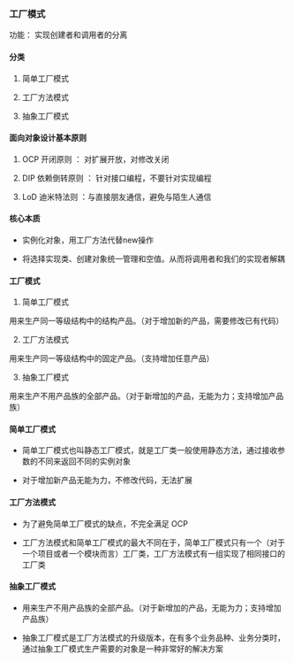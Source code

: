 ### 工厂模式

功能： 实现创建者和调用者的分离

#### 分类

1. 简单工厂模式

2. 工厂方法模式

3. 抽象工厂模式


#### 面向对象设计基本原则

1. OCP 开闭原则 ： 对扩展开放，对修改关闭

2. DIP 依赖倒转原则 ： 针对接口编程，不要针对实现编程

3. LoD 迪米特法则 ：与直接朋友通信，避免与陌生人通信


#### 核心本质

- 实例化对象，用工厂方法代替new操作

- 将选择实现类、创建对象统一管理和空值。从而将调用者和我们的实现者解耦


#### 工厂模式

1. 简单工厂模式

用来生产同一等级结构中的结构产品。（对于增加新的产品，需要修改已有代码）

2. 工厂方法模式

用来生产同一等级结构中的固定产品。（支持增加任意产品）

3. 抽象工厂模式

用来生产不用产品族的全部产品。（对于新增加的产品，无能为力；支持增加产品族）


#### 简单工厂模式

- 简单工厂模式也叫静态工厂模式，就是工厂类一般使用静态方法，通过接收参数的不同来返回不同的实例对象

- 对于增加新产品无能为力，不修改代码，无法扩展

#### 工厂方法模式

- 为了避免简单工厂模式的缺点，不完全满足 OCP

- 工厂方法模式和简单工厂模式的最大不同在于，简单工厂模式只有一个（对于一个项目或者一个模块而言）工厂类，工厂方法模式有一组实现了相同接口的工厂类

#### 抽象工厂模式

- 用来生产不用产品族的全部产品。（对于新增加的产品，无能为力；支持增加产品族）

- 抽象工厂模式是工厂方法模式的升级版本，在有多个业务品种、业务分类时，通过抽象工厂模式生产需要的对象是一种非常好的解决方案


